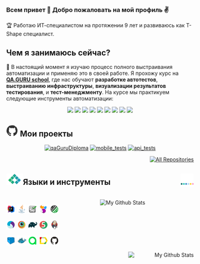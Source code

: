### Всем привет 👋 Добро пожаловать на мой профиль :v:

:trophy: Работаю ИТ-специалистом на протяжении 9 лет и развиваюсь как T-Shape специалист.

## Чем я занимаюсь сейчас?

:dart: В настоящий момент я изучаю процесс полного выстраивания автоматизации и применяю это в своей работе. Я прохожу курс на **[QA.GURU school](https://qa.guru)**, где нас обучают **разработке автотестов**, **выстраиванию инфраструктуры**, **визуализации результатов тестирования**, и **тест-менеджменту**. На курсе мы практикуем следующие инструменты автоматизации:

<p align="center">
  <img src="https://img.shields.io/badge/-Java-20793B?logo=java&style=flat">
  <img src="https://img.shields.io/badge/-Selenide-6A54DF?&style=flat">
  <img src="https://img.shields.io/badge/-Selenoid-20793B?&style=flat">
  <img src="https://img.shields.io/badge/-Gradle-6A54DF?logo=gradle&style=flat">
  <img src="https://img.shields.io/badge/-Jenkins-20793B?logo=Jenkins&style=flatn&logoColor=white">
  <img src="https://img.shields.io/badge/-JUnit5-6A54DF?logo=junit5&style=flatn&logoColor=white">
  <img src="https://img.shields.io/badge/-Allure Report-20793B?&style=flat">
  <img src="https://img.shields.io/badge/-Allure TestOps-6A54DF?&style=flat">
  <img src="https://img.shields.io/badge/-Telegram%20(notifications)-20793B?logo=Telegram&style=flat">
</p>


<div align="left">
<h2><img width="32" src="images/giphy.webp"> Мои проекты </h2>
</div>
<p align="center">
 <a href="https://github.com/andreyzavrichko/qaguru_homework_12.5"><img width="250" title="| Graduation project. UI automated tests using Java / Selenide / Rest-Assured" src="https://denvercoder1-github-readme-stats.vercel.app/api/pin/?username=andreyzavrichko&repo=qaguru_homework_12.5&theme=buefy&border_color=6A54DF&title_color=6F4BD7&text_color=20793B&icon_color=6A54DF&show_icons=false" alt="qaGuruDiploma"></a>
<a href="https://github.com/andreyzavrichko/mobile-tests"><img width="250" title="| Mobile automated tests with Appium" src="https://denvercoder1-github-readme-stats.vercel.app/api/pin/?username=andreyzavrichko&repo=mobile-tests&theme=buefy&border_color=6A54DF&title_color=6A54DF&text_color=20793B&icon_color=6A54DF&show_icons=false" alt="mobile_tests"></a>
<a href="https://github.com/andreyzavrichko/petstore-api-tests"><img width="250" title="| Api automated tests with RestAssured" src="https://denvercoder1-github-readme-stats.vercel.app/api/pin/?username=andreyzavrichko&repo=petstore-api-tests&theme=buefy&border_color=6A54DF&title_color=6A54DF&text_color=20793B&icon_color=6A54DF&show_icons=false" alt="api_tests"></a>  
</p>  


<p align="right">
  <a href="https://github.com/andreyzavrichko?tab=repositories&sort=stargazers"><img width="140" alt="All Repositories" title="All Repositories" src="https://custom-icon-badges.herokuapp.com/badge/-All%20Repositories-20793B?style=for-the-badge&logoColor=white&logo=repo"></a>
  
</p>

<p align="right">
  <h2><img width="45" src="images/contact3.gif">Языки и инструменты<img align="right" title="My Github Stats" width="35"  src="images/stats.webp"></h2>
<br>
<a>
  <img width="50%" align="right" alt="My Github Stats" src="https://github-readme-stats.vercel.app/api?username=andreyzavrichko&show_icons=true&theme=radical">
  
</a>
</p>

<p  align="left">
   
  <code><img width="5%" title="IntelliJ IDEA" src="images/Intelij_IDEA.svg"></code>
  <code><img width="5%" title="Java" src="images/Java.svg"></code>
  <code><img width="5%" title="Selenium" src="images/Selenium.svg"></code>
  <code><img width="5%" title="Selenide" src="images/selenide-logo.svg "></code>
  <code><img width="5%" title="Rest-Assured" src="images/RESTAssured.svg"></code>
  
  <code><img width="5%" title="Appium" src="images/Appium.svg"></code>
  <code><img width="5%" title="Browserstack" src="images/Browserstack.svg"></code>
  <code><img width="5%" title="Gradle" src="images/Gradle.svg"></code>
  <code><img width="5%" title="JUnit5" src="images/junit5.svg"></code>
  <code><img width="5%" title="Jenkins" src="images/Jenkins.svg"></code>
  
  <code><img width="5%" title="Selenoid" src="images/selenoid.svg"></code>
  <code><img width="5%" title="Docker" src="images/Docker.svg"></code>
  <code><img width="5%" title="Allure TestOps" src="images/allureTestOPS.svg"></code>
  <code><img width="5%" title="Allure Report" src="images/allureReport.svg"></code>
  <code><img width="5%" title="Github" src="images/Github.svg"></code>
<!-- <code><img width="5%" title="Gitlab" src="images/gitlab.svg"></code> -->
 
</p>

<p align="right">
  <a>
    <img width="35%" align="right" alt="My Github Stats" src="https://github-readme-stats.vercel.app/api/top-langs/?username=andreyzavrichko&layout=compact&theme=buefy&hide_border=true">
  </a>
</p>




<!--
**andreyzavrichko/andreyzavrichko** is a ✨ _special_ ✨ repository because its `README.md` (this file) appears on your GitHub profile.

Here are some ideas to get you started:

- 🔭 I’m currently working on ...
- 🌱 I’m currently learning ...
- 👯 I’m looking to collaborate on ...
- 🤔 I’m looking for help with ...
- 💬 Ask me about ...
- 📫 How to reach me: ...
- 😄 Pronouns: ...
- ⚡ Fun fact: ...
-->
